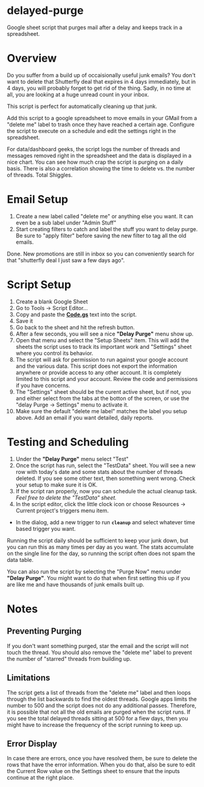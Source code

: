# delayed-purge
Google sheet script that purges mail after a delay and keeps track in a spreadsheet.

# Overview
Do you suffer from a build up of occaisionally useful junk emails?  You don't want to delete that Shutterfly deal that expires in 4 days immediately, but in 4 days, you will probably forget to get rid of the thing.  Sadly, in no time at all, you are looking at a huge unread count in your inbox.  

This script is perfect for automatically cleaning up that junk.  

Add this script to a google spreadsheet to move emails in your GMail from a "delete me" label to trash once they have reached a certain age.  Configure the script to execute on a schedule and edit the settings right in the spreadsheet.

For data/dashboard geeks, the script logs the number of threads and messages removed right in the spreadsheet and the data is displayed in a nice chart.  You can see how much crap the script is purging on a daily basis.  There is also a correlation showing the time to delete vs. the number of threads.  Total Shiggles.

# Email Setup
1. Create a new label called "delete me" or anything else you want.  It can even be a sub label under "Admin Stuff"
1. Start creating filters to catch and label the stuff you want to delay purge.  Be sure to "apply filter" before saving the new filter to tag all the old emails.

Done.  New promotions are still in inbox so you can conveniently search for that "shutterfly deal I just saw a few days ago".

# Script Setup
1. Create a blank Google Sheet
1. Go to Tools -> Script Editor...
1. Copy and paste the **[Code.gs](Code.gs)** text into the script. 
1. Save it
1. Go back to the sheet and hit the refresh button.  
1. After a few seconds, you will see a nice **"Delay Purge"** menu show up.
1. Open that menu and select the "Setup Sheets" item.  This will add the sheets the script uses to track its important work and "Settings" sheet where you control its behavior.
1. The script will ask for permission to run against your google account and the various data.  This script does not export the information anywhere or provide access to any other account.  It is completely limited to this script and your account.  Review the code and permissions if you have concerns.
1. The "Settings" sheet should be the curent active sheet, but if not, you and either select from the tabs at the botton of the screen, or use the "delay Purge -> Settings" menu to activate it.
1. Make sure the default "delete me label" matches the label you setup above.  Add an email if you want detailed, daily reports.

# Testing and Scheduling
1. Under the **"Delay Purge"** menu select "Test"
1. Once the script has run, select the "TestData" sheet.  You will see a new row with today's date and some stats about the number of threads deleted.  If you see some other text, then something went wrong.  Check your setup to make sure it is OK.
1. If the script ran properly, now you can schedule the actual cleanup task. *Feel free to delete the "TestData" sheet.*
1. In the script editor, click the little clock icon or choose Resources -> Current project's triggers menu item.  
 - In the dialog, add a new trigger to run **`cleanup`** and select whatever time based trigger you want. 

Running the script daily should be sufficient to keep your junk down, but you can run this as many times per day as you want. The stats accumulate on the single line for the day, so running the script often does not spam the data table.

You can also run the script by selecting the "Purge Now" menu under **"Delay Purge"**.  You might want to do that when first setting this up if you are like me and have thousands of junk emails built up.

# Notes

## Preventing Purging
If you don't want something purged, star the email and the script will not touch the thread.  You should also remove the "delete me" label to prevent the number of "starred" threads from building up. 

## Limitations
The script gets a list of threads from the "delete me" label and then loops through the list backwards to find the oldest threads.  Google apps limits the number to 500 and the script does not do any additional passes.  Therefore, it is possible that not all the old emails are purged when the script runs.  If you see the total delayed threads sitting at 500 for a fiew days, then you might have to increase the frequency of the script running to keep up.

## Error Display
In case there are errors, once you have resolved them, be sure to delete the rows that have the error information.  When you do that, also be sure to edit the Current Row value on the Settings sheet to ensure that the inputs continue at the right place.

